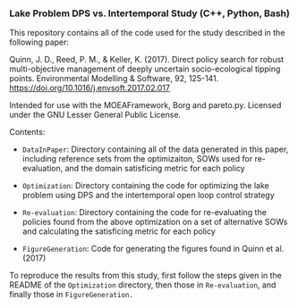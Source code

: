 ### Lake Problem DPS vs. Intertemporal Study (C++, Python, Bash)
This repository contains all of the code used for the study described in the following paper:  

Quinn, J. D., Reed, P. M., & Keller, K. (2017). Direct policy search for robust multi-objective management of deeply uncertain socio-ecological tipping points. Environmental Modelling & Software, 92, 125-141. https://doi.org/10.1016/j.envsoft.2017.02.017

Intended for use with the MOEAFramework, Borg and pareto.py. Licensed under the GNU Lesser General Public License.

Contents:

* `DataInPaper`: Directory containing all of the data generated in this paper, including reference sets from the optimizaiton, SOWs used for re-evaluation, and the domain satisficing metric for each policy

* `Optimization`: Directory containing the code for optimizing the lake problem using DPS and the intertemporal open loop control strategy

* `Re-evaluation`: Directory containing the code for re-evaluating the policies found from the above optimization on a set of alternative SOWs and calculating the satisficing metric for each policy

* `FigureGeneration`: Code for generating the figures found in Quinn et al. (2017)

To reproduce the results from this study, first follow the steps given in the README of the `Optimization` directory, then those in `Re-evaluation`, and finally those in `FigureGeneration.`
